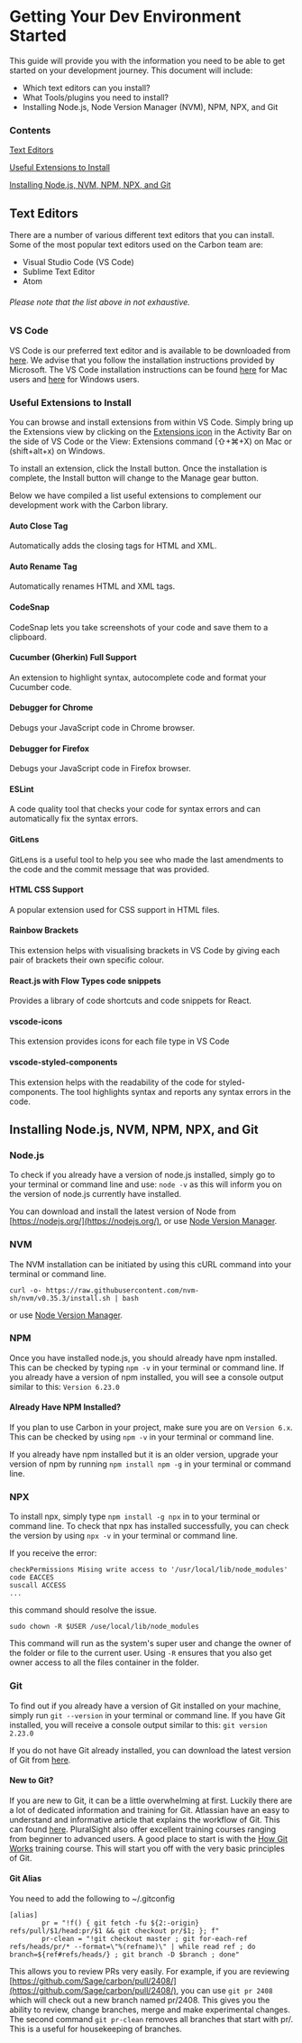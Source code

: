 # Getting Your Dev Environment Started

This guide will provide you with the information you need to be able to get started on your development journey. This document will include:

- Which text editors can you install?
- What Tools/plugins you need to install?
- Installing Node.js, Node Version Manager (NVM), NPM, NPX, and Git

### Contents

[Text Editors](#Text-Editors)

[Useful Extensions to Install](#Useful-Extensions-to-Install)

[Installing Node.js, NVM, NPM, NPX, and Git](#Installing-Nodejs-NVM-NPM-NPX-and-Git)


## Text Editors

There are a number of various different text editors that you can install. Some of the most popular text editors used on the Carbon team are:
- Visual Studio Code (VS Code)
- Sublime Text Editor
- Atom

###### Please note that the list above in not exhaustive.

### VS Code

VS Code is our preferred text editor and is available to be downloaded from [here](https://code.visualstudio.com/). We advise that you follow the installation instructions provided by Microsoft. The VS Code installation instructions can be found [here](https://code.visualstudio.com/docs/setup/mac) for Mac users and [here](https://code.visualstudio.com/docs/setup/windows) for Windows users.

### Useful Extensions to Install

You can browse and install extensions from within VS Code. Simply bring up the Extensions view by clicking on the [Extensions icon](https://code.visualstudio.com/assets/docs/editor/extension-gallery/extensions-view-icon.png) in the Activity Bar on the side of VS Code or the View: Extensions command (⇧+⌘+X) on Mac or (shift+alt+x) on Windows.

To install an extension, click the Install button. Once the installation is complete, the Install button will change to the Manage gear button.

Below we have compiled a list useful extensions to complement our development work with the Carbon library.

#### Auto Close Tag

Automatically adds the closing tags for HTML and XML.

#### Auto Rename Tag

Automatically renames HTML and XML tags.

#### CodeSnap

CodeSnap lets you take screenshots of your code and save them to a clipboard.

#### Cucumber (Gherkin) Full Support

An extension to highlight syntax, autocomplete code and format your Cucumber code.

#### Debugger for Chrome

Debugs your JavaScript code in Chrome browser.

#### Debugger for Firefox

Debugs your JavaScript code in Firefox browser.

#### ESLint

A code quality tool that checks your code for syntax errors and can automatically fix the syntax errors.

#### GitLens

GitLens is a useful tool to help you see who made the last amendments to the code and the commit message that was provided.

#### HTML CSS Support

A popular extension used for CSS support in HTML files.

#### Rainbow Brackets

This extension helps with visualising brackets in VS Code by giving each pair of brackets their own specific colour.

#### React.js with Flow Types code snippets

Provides a library of code shortcuts and code snippets for React.

#### vscode-icons

This extension provides icons for each file type in VS Code

#### vscode-styled-components

This extension helps with the readability of the code for styled-components. The tool highlights syntax and reports any syntax errors in the code.


## Installing Node.js, NVM, NPM, NPX, and Git 

### Node.js

To check if you already have a version of node.js installed, simply go to your terminal or command line and use: `node -v` as this will inform you on the version of node.js currently have installed.

You can download and install the latest version of Node from [https://nodejs.org/](https://nodejs.org/), or use [Node Version Manager](https://github.com/creationix/nvm). 

### NVM

The NVM installation can be initiated by using this cURL command into your terminal or command line.

`curl -o- https://raw.githubusercontent.com/nvm-sh/nvm/v0.35.3/install.sh | bash` 

or use [Node Version Manager](https://github.com/creationix/nvm).

### NPM

Once you have installed node.js, you should already have npm installed. This can be checked by typing `npm -v` in your terminal or command line. If you already have a version of npm installed, you will see a console output similar to this: `Version 6.23.0`

#### Already Have NPM Installed?

If you plan to use Carbon in your project, make sure you are on `Version 6.x`. This can be checked by using `npm -v` in your terminal or command line. 

If you already have npm installed but it is an older version, upgrade your version of npm by running `npm install npm -g` in your terminal or command line.

### NPX

To install npx, simply type `npm install -g npx` in to your terminal or command line. To check that npx has installed successfully, you can check the version by using `npx -v` in your terminal or command line.

If you receive the error:

````
checkPermissions Mising write access to '/usr/local/lib/node_modules'
code EACCES
suscall ACCESS
...
````
this command should resolve the issue.

`sudo chown -R $USER /use/local/lib/node_modules`

This command will run as the system's super user and change the owner of the folder or file to the current user. Using `-R` ensures that you also get owner access to all the files container in the folder.

### Git

To find out if you already have a version of Git installed on your machine, simply run 
`git --version` in your terminal or command line. If you have Git installed, you will receive a console output similar to this: `git version 2.23.0`

If you do not have Git already installed, you can download the latest version of Git from [here](https://git-scm.com/downloads).

#### New to Git?

If you are new to Git, it can be a little overwhelming at first. Luckily there are a lot of dedicated information and training for Git. Atlassian have an easy to understand and informative article that explains the workflow of Git. This can found [here](https://www.atlassian.com/git/tutorials/comparing-workflows/gitflow-workflow). PluralSight also offer excellent training courses ranging from beginner to advanced users. A good place to start is with the [How Git Works](https://app.pluralsight.com/library/courses/how-git-works/table-of-contents) training course. This will start you off with the very basic principles of Git.

#### Git Alias

You need to add the following to ~/.gitconfig
````
[alias]
        pr = "!f() { git fetch -fu ${2:-origin} refs/pull/$1/head:pr/$1 && git checkout pr/$1; }; f"
        pr-clean = "!git checkout master ; git for-each-ref refs/heads/pr/* --format=\"%(refname)\" | while read ref ; do branch=${ref#refs/heads/} ; git branch -D $branch ; done"
````
This allows you to review PRs very easily. For example, if you are reviewing [https://github.com/Sage/carbon/pull/2408/](https://github.com/Sage/carbon/pull/2408/), you can use `git pr 2408` which will check out a new branch named pr/2408. This gives you the ability to review, change branches, merge and make experimental changes. The second command `git pr-clean` removes all branches that start with pr/. This is a useful for housekeeping of branches.
